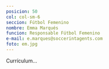 ```yaml
---
posicion: 50
col: col-sm-6
seccion: Fútbol Femenino
nombre: Emma Marqués
funcion: Responsable Fútbol Femenino
e-mail: e.marques@soccerintagents.com
foto: em.jpg
---
```


Currículum…
